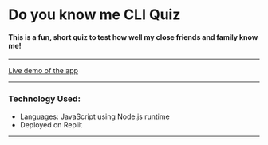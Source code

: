 # Do you know me CLI Quiz

#### This is a fun, short quiz to test how well my close friends and family know me!

<hr/>

[Live demo of the app](https://replit.com/@madhvsvdan/mark01)

<hr/>

### Technology Used:
- Languages: JavaScript using Node.js runtime
- Deployed on Replit

<hr/>